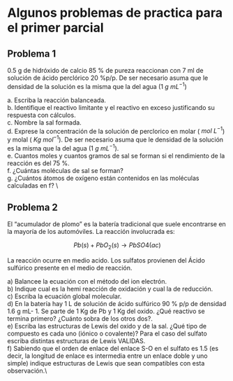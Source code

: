 # Algunos problemas de practica para el primer parcial

## Problema 1
0.5 g de hidróxido de calcio 85 % de pureza reaccionan con 7 ml de solución de ácido perclórico 20 %p/p. De ser necesario asuma que le densidad de la solución es la misma que la del agua (1 $g \ mL^{-1}$)

a. Escriba la reacción balanceada.\
b. Identifique el reactivo limitante y el reactivo en exceso justificando su respuesta con cálculos.\
c. Nombre la sal formada.\
d. Exprese la concentración de la solución de perclorico en molar ( $mol \ L^{- 1}$) y molal ( $Kg \ mol^{- 1}$). De ser necesario asuma que le densidad de la solución es la misma que la del agua (1 $g \ mL^{-1}$).\
e. Cuantos moles y cuantos gramos de sal se forman si el rendimiento de la reacción es del 75 %.\
f. ¿Cuántas moléculas de sal se forman?\
g. ¿Cuántos átomos de oxígeno están contenidos en las moléculas calculadas en f? \

## Problema 2

El “acumulador de plomo” es la batería tradicional que suele encontrarse en la mayoría de los automóviles. La reacción involucrada es:

$$ Pb(s) + PbO_2(s) \rightarrow PbSO4(ac)$$

La reacción ocurre en medio acido. Los sulfatos provienen del Ácido sulfúrico presente en el medio de reacción.

a)	Balancee la ecuación con el método del ion electrón.\
b)	Indique cual es la hemi reacción de oxidación y cual la de reducción.\
c)	Escriba la ecuación global molecular.\
d)	En la batería hay 1 L de solución de ácido sulfúrico 90 % p/p de densidad 1.6 g mL- 1. Se parte de 1 Kg de Pb y 1 Kg del oxido. ¿Qué reactivo se termina primero? ¿Cuánto sobra de los otros dos?.\
e)	Escriba las estructuras de Lewis del oxido y de la sal. ¿Qué tipo de compuesto es cada uno (iónico o covalente)? Para el caso del sulfato escriba distintas estructuras de Lewis VALIDAS.\
f)	Sabiendo que el orden de enlace del enlace S-O en el sulfato es 1.5 (es decir, la longitud de enlace es intermedia entre un enlace doble y uno simple) indique estructuras de Lewis que sean compatibles con esta observación.\



